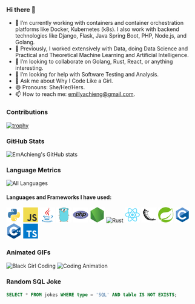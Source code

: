 ### Hi there 👋 

- 🔭 I’m currently working with containers and container orchestration platforms like Docker, Kubernetes (k8s). I also work with backend technologies like Django, Flask, Java Spring Boot, PHP, Node.js, and Golang.
- 🌱 Previously, I worked extensively with Data, doing Data Science and Practical and Theoretical Machine Learning and Artificial Intelligence.
- 👯 I’m looking to collaborate on Golang, Rust, React, or anything interesting.
- 🤔 I’m looking for help with Software Testing and Analysis.
- 💬 Ask me about Why I Code Like a Girl.
- 😄 Pronouns: She/Her/Hers.
- 📫 How to reach me: emillyachieng@gmail.com.
### Contributions

[![trophy](https://github-profile-trophy.vercel.app/?username=EmAchieng&theme=radical&no-frame=true&margin-w=15&column=5&title=Commits,PullRequest,Issues,Stars,Forks)](https://github.com/ryo-ma/github-profile-trophy) 

### GitHub Stats

![EmAchieng's GitHub stats](https://github-readme-stats.vercel.app/api?username=EmAchieng&count_private=true&show_icons=true&theme=radical)

### Language Metrics

![All Languages](https://github-readme-stats.vercel.app/api/top-langs/?username=EmAchieng&layout=compact&theme=radical&langs_count=10)

#### Languages and Frameworks I have used:
<p align="left">
  <img src="https://raw.githubusercontent.com/devicons/devicon/master/icons/python/python-original.svg" alt="Python" width="40" height="40"/>
  <img src="https://raw.githubusercontent.com/devicons/devicon/master/icons/javascript/javascript-original.svg" alt="JavaScript" width="40" height="40"/>
  <img src="https://raw.githubusercontent.com/devicons/devicon/master/icons/java/java-original.svg" alt="Java" width="40" height="40"/>
  <img src="https://raw.githubusercontent.com/devicons/devicon/master/icons/go/go-original.svg" alt="Go" width="40" height="40"/>
  <img src="https://raw.githubusercontent.com/devicons/devicon/master/icons/php/php-original.svg" alt="PHP" width="40" height="40"/>
  <img src="https://raw.githubusercontent.com/devicons/devicon/master/icons/nodejs/nodejs-original.svg" alt="Node.js" width="40" height="40"/>
  <img src="https://www.rust-lang.org/static/images/rust-logo-blk.svg" alt="Rust" width="40" height="40"/>
  <img src="https://raw.githubusercontent.com/devicons/devicon/master/icons/react/react-original.svg" alt="React" width="40" height="40"/>
  <img src="https://raw.githubusercontent.com/devicons/devicon/master/icons/flask/flask-original.svg" alt="Flask" width="40" height="40"/>
  <img src="https://raw.githubusercontent.com/devicons/devicon/master/icons/spring/spring-original.svg" alt="Spring Boot" width="40" height="40"/>
  <img src="https://raw.githubusercontent.com/devicons/devicon/master/icons/c/c-original.svg" alt="C" width="40" height="40"/>
  <img src="https://raw.githubusercontent.com/devicons/devicon/master/icons/cplusplus/cplusplus-original.svg" alt="C++" width="40" height="40"/>
  <img src="https://raw.githubusercontent.com/devicons/devicon/master/icons/typescript/typescript-original.svg" alt="TypeScript" width="40" height="40"/>
</p>

### Animated GIFs

![Black Girl Coding](https://media.giphy.com/media/26tn33aiTi1jkl6H6/giphy.gif)
![Coding Animation](https://media.giphy.com/media/L1R1tvI9svkIWwpVYr/giphy.gif)

### Random SQL Joke

```sql
SELECT * FROM jokes WHERE type = 'SQL' AND table IS NOT EXISTS;
